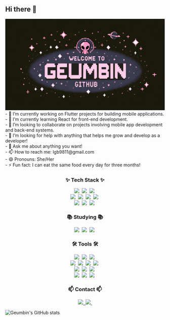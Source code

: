 ## Hi there 👋

<div align="center">
  <img src="https://raw.githubusercontent.com/GeumBinLee/GeumBinLee/refs/heads/main/assets/title_img.webp" />
</div>
- 🔭 I’m currently working on Flutter projects for building mobile applications.<br>
- 🌱 I’m currently learning React for front-end development.<br>
- 👯 I’m looking to collaborate on projects involving mobile app development and back-end systems.<br>
- 🤔 I’m looking for help with anything that helps me grow and develop as a developer!<br>
- 💬 Ask me about anything you want!<br>
- 📫 How to reach me: lgb9811@gmail.com<br>
- 😄 Pronouns: She/Her<br>
- ⚡ Fun fact: I can eat the same food every day for three months!

<h3 align="center">✨ Tech Stack ✨</h3>
<div align="center">
  <img src="https://img.shields.io/badge/python-3776AB.svg?style=for-the-badge&logo=python&logoColor=white" />&nbsp;
  <img src="https://img.shields.io/badge/django-092E20.svg?style=for-the-badge&logo=django&logoColor=white" />&nbsp;
  <img src="https://img.shields.io/badge/fastapi-009688.svg?style=for-the-badge&logo=fastapi&logoColor=white" />&nbsp;
  </div>
<div align="center">
  <img src="https://img.shields.io/badge/javascript-F7DF1E.svg?style=for-the-badge&logo=javascript&logoColor=20232a" />&nbsp;
  <img src="https://img.shields.io/badge/react-20232a.svg?style=for-the-badge&logo=react&logoColor=61DAFB" />&nbsp
  <img src="https://img.shields.io/badge/html5-E34F26.svg?style=for-the-badge&logo=html5&logoColor=white" />&nbsp;
  <img src="https://img.shields.io/badge/css3-1572B6.svg?style=for-the-badge&logo=css3&logoColor=white" />&nbsp;
</div>
<div align="center">
<img src="https://img.shields.io/badge/dart-0175C2.svg?style=for-the-badge&logo=dart&logoColor=white" />&nbsp;
  <img src="https://img.shields.io/badge/flutter-02569B.svg?style=for-the-badge&logo=flutter&logoColor=white" />&nbsp;
  <img src="https://img.shields.io/badge/aws-232F3E.svg?style=for-the-badge&logo=amazon-aws&logoColor=white" />&nbsp;
</div>


<h3 align="center">📚 Studying 📚</h3>
<div align="center">
  <img src="https://img.shields.io/badge/typescript-007ACC.svg?style=for-the-badge&logo=typescript&logoColor=white" />&nbsp
  <img src="https://img.shields.io/badge/java-007396.svg?style=for-the-badge&logo=java&logoColor=white" />&nbsp;
  <img src="https://img.shields.io/badge/spring%20boot-6DB33F.svg?style=for-the-badge&logo=springboot&logoColor=white" />&nbsp;
</div>


<h3 align="center">🛠 Tools 🛠</h3>
<div align="center">
  <img src="https://img.shields.io/badge/git-F05033.svg?style=for-the-badge&logo=git&logoColor=white" />&nbsp;
  <img src="https://img.shields.io/badge/github-181717.svg?style=for-the-badge&logo=github&logoColor=white" />&nbsp;
  <img src="https://img.shields.io/badge/gitlab-FC6D26.svg?style=for-the-badge&logo=gitlab&logoColor=white" />&nbsp;
</div>

<div align="center">
<img src="https://img.shields.io/badge/vscode-007ACC.svg?style=for-the-badge&logo=visual-studio-code&logoColor=white" />&nbsp;
  <img src="https://img.shields.io/badge/pycharm-000000.svg?style=for-the-badge&logo=pycharm&logoColor=white" />&nbsp;
  <img src="https://img.shields.io/badge/jupyter-F37626.svg?style=for-the-badge&logo=jupyter&logoColor=white" />&nbsp;
  <img src="https://img.shields.io/badge/intellij%20idea-000000.svg?style=for-the-badge&logo=intellij-idea&logoColor=white" />&nbsp;
</div>

<div align="center">
  <img src="https://img.shields.io/badge/jira-0052CC.svg?style=for-the-badge&logo=jira&logoColor=white" />&nbsp;
  <img src="https://img.shields.io/badge/confluence-172B4D.svg?style=for-the-badge&logo=confluence&logoColor=white" />&nbsp;
  <img src="https://img.shields.io/badge/slack-4A154B.svg?style=for-the-badge&logo=slack&logoColor=white" />&nbsp;
</div>

<div align="center">
  <img src="https://img.shields.io/badge/figma-F24E1E.svg?style=for-the-badge&logo=figma&logoColor=white" />&nbsp;
  <img src="https://img.shields.io/badge/notion-F3F3F3.svg?style=for-the-badge&logo=notion&logoColor=black" />&nbsp;
  <img src="https://img.shields.io/badge/obsidian-483699.svg?style=for-the-badge&logo=obsidian&logoColor=white" />&nbsp;
</div>


<h3 align="center">📫 Contact 📫</h3>
<div align="center">
  <a href="https://velog.io/@lgb9811/posts">
    <img src="https://img.shields.io/badge/Velog-1EBC8F?style=for-the-badge&logo=velog&logoColor=white" />&nbsp
  </a>
  <a href="lgb9811@gmail.com">
    <img
      src="https://img.shields.io/badge/lgb9811@gmail,com-D14836?style=for-the-badge&logo=gmail&logoColor=white"/>&nbsp
  </a>
</div>


![Geumbin's GitHub stats](https://github-readme-stats.vercel.app/api?username=GeumBinLee&show_icons=true&theme=radical)
